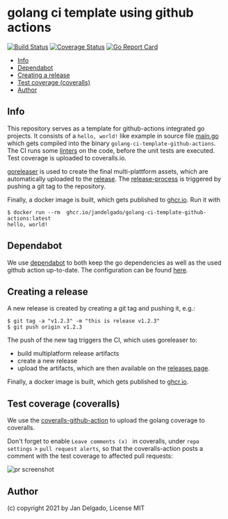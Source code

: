 # golang ci template using github actions

[![Build Status](https://github.com/jandelgado/golang-ci-template-github-actions/workflows/test%20and%20build/badge.svg)](https://github.com/jandelgado/golang-ci-template-github-actions/actions?workflow=test%20and%20build)
[![Coverage Status](https://coveralls.io/repos/github/jandelgado/golang-ci-template-github-actions/badge.svg?branch=master)](https://coveralls.io/github/jandelgado/golang-ci-template-github-actions?branch=master)
[![Go Report Card](https://goreportcard.com/badge/github.com/jandelgado/golang-ci-template-github-actions)](https://goreportcard.com/report/github.com/jandelgado/golang-ci-template-github-actions) 

<!-- vim-markdown-toc GFM -->

* [Info](#info)
* [Dependabot](#dependabot)
* [Creating a release](#creating-a-release)
* [Test coverage (coveralls)](#test-coverage-coveralls)
* [Author](#author)

<!-- vim-markdown-toc -->

## Info 

This repository serves as a template for github-actions integrated go projects.
It consists of a `hello, world!` like example in source file [main.go](main.go)
which gets compiled into the binary `golang-ci-template-github-actions`. The CI
runs some [linters](https://github.com/golangci/golangci-lint-action) on the
code, before the unit tests are executed. Test coverage is uploaded to
coveralls.io.

[goreleaser](https://github.com/goreleaser/goreleaser) is used to create the
final multi-plattform assets, which are automatically uploaded to the 
[release](https://github.com/jandelgado/golang-ci-template-github-actions/releases/latest).
The [release-process](#creating-a-release) is triggered by pushing a git tag to
the repository.

Finally, a docker image is built, which gets published to
[ghcr.io](https://github.com/jandelgado/golang-ci-template-github-actions/pkgs/container/golang-ci-template-github-actions).
Run it with

```console
$ docker run --rm  ghcr.io/jandelgado/golang-ci-template-github-actions:latest
hello, world!
```

## Dependabot

We use [dependabot](https://docs.github.com/en/code-security/dependabot) to 
both keep the go dependencies as well as the used github action up-to-date.
The configuration can be found [here](.github/dependabot.yml).

## Creating a release

A new release is created by creating a git tag and pushing it, e.g.:

```console
$ git tag -a "v1.2.3" -m "this is release v1.2.3"
$ git push origin v1.2.3
```

The push of the new tag triggers the CI, which uses goreleaser to:
* build multiplatform release artifacts
* create a new release 
* upload the artifacts, which are then available on the [releases page](/jandelgado/golang-ci-template-github-actions/releases). 

Finally, a docker image is built, which gets published to
[ghcr.io](https://github.com/jandelgado/golang-ci-template-github-actions/pkgs/container/golang-ci-template-github-actions).

## Test coverage (coveralls)

We use the
[coveralls-github-action](https://github.com/coverallsapp/github-action) to
upload the golang coverage to coveralls.

Don't forget to enable `Leave comments (x) ` in coveralls, under `repo
settings` > `pull request alerts`, so that the coveralls-action posts a comment
with the test coverage to affected pull requests:

![pr screenshot](images/pr.png)

## Author

(c) copyright 2021 by Jan Delgado, License MIT


